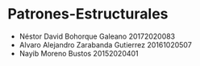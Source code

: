 # Patrones-Estructurales

* Néstor David Bohorque Galeano 20172020083
* Alvaro Alejandro Zarabanda Gutierrez 20161020507
* Nayib Moreno Bustos 20152020401 
